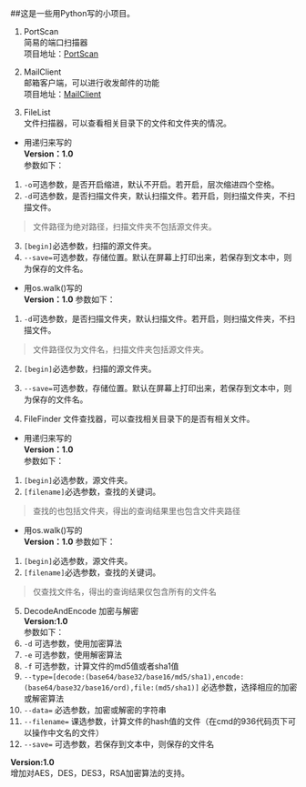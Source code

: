 ##这是一些用Python写的小项目。          

1. PortScan             
简易的端口扫描器                      
项目地址：[PortScan](https://github.com/1106911190/Port_Scan)           

2. MailClient            
邮箱客户端，可以进行收发邮件的功能                
项目地址：[MailClient](https://github.com/1106911190/MailClient)          

3. FileList             
文件扫描器，可以查看相关目录下的文件和文件夹的情况。              
 - 用递归来写的             
  **Version：1.0**                   
  参数如下：                 
  1. `-o`可选参数，是否开启缩进，默认不开启。若开启，层次缩进四个空格。
  2. `-d`可选参数，是否扫描文件夹，默认扫描文件。若开启，则扫描文件夹，不扫描文件。
  >文件路径为绝对路径，扫描文件夹不包括源文件夹。
  3. `[begin]`必选参数，扫描的源文件夹。
  4. `--save=`可选参数，存储位置。默认在屏幕上打印出来，若保存到文本中，则为保存的文件名。

 - 用os.walk()写的                 
  **Version：1.0**
  参数如下：            
  1. `-d`可选参数，是否扫描文件夹，默认扫描文件。若开启，则扫描文件夹，不扫描文件。
  >文件路径仅为文件名，扫描文件夹包括源文件夹。
  2. `[begin]`必选参数，扫描的源文件夹。
  3. `--save=`可选参数，存储位置。默认在屏幕上打印出来，若保存到文本中，则为保存的文件名。

4. FileFinder
文件查找器，可以查找相关目录下的是否有相关文件。
 - 用递归来写的             
  **Version：1.0**                
  参数如下：              
  1. `[begin]`必选参数，源文件夹。
  2. `[filename]`必选参数，查找的关键词。
  >查找的也包括文件夹，得出的查询结果里也包含文件夹路径
 - 用os.walk()写的              
  **Version：1.0**
  参数如下：
  1. `[begin]`必选参数，源文件夹。
  2. `[filename]`必选参数，查找的关键词。
  >仅查找文件名，得出的查询结果仅包含所有的文件名

5. DecodeAndEncode 
加密与解密          
**Version:1.0**              
参数如下：                  
 1. `-d` 可选参数，使用加密算法
 2. `-e` 可选参数，使用解密算法
 3. `-f` 可选参数，计算文件的md5值或者sha1值
 4. `--type=[decode:(base64/base32/base16/md5/sha1),encode:(base64/base32/base16/ord),file:(md5/sha1)]` 必选参数，选择相应的加密或解密算法
 5. `--data=` 必选参数，加密或解密的字符串
 6. `--filename=` 课选参数，计算文件的hash值的文件（在cmd的936代码页下可以操作中文名的文件）
 7. `--save=` 可选参数，若保存到文本中，则保存的文件名

**Version:1.0**                  
增加对AES，DES，DES3，RSA加密算法的支持。
